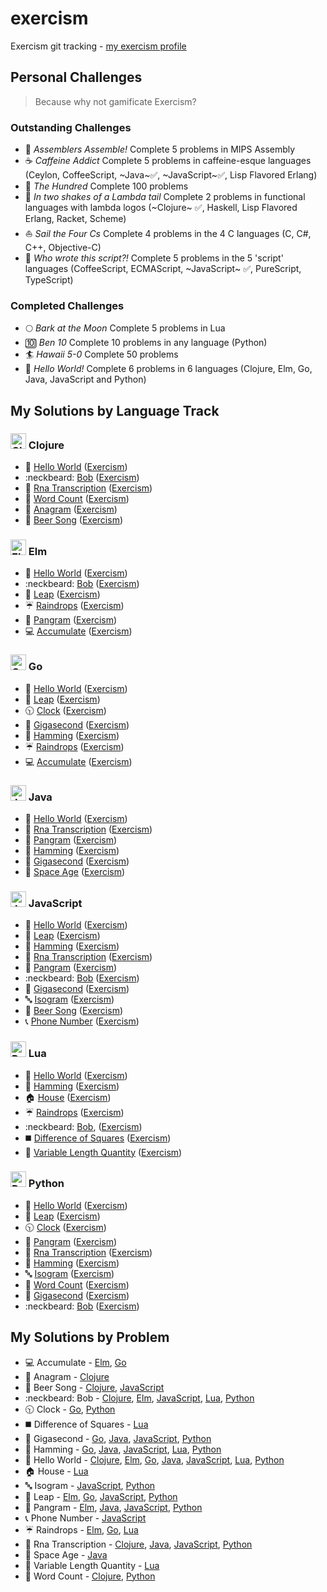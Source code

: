 # exercism
Exercism git tracking - [my exercism profile](http://exercism.io/BenBarrett89)

## Personal Challenges
> Because why not gamificate Exercism?

### Outstanding Challenges
* :construction_worker: _Assemblers Assemble!_ Complete 5 problems in MIPS Assembly
* :coffee: _Caffeine Addict_ Complete 5 problems in caffeine-esque languages (Ceylon, CoffeeScript, ~Java~:white_check_mark:, ~JavaScript~:white_check_mark:,  Lisp Flavored Erlang)
* :100: _The Hundred_ Complete 100 problems
* :sheep: _In two shakes of a Lambda tail_ Complete 2 problems in functional languages with lambda logos (~Clojure~ :white_check_mark:, Haskell, Lisp Flavored Erlang, Racket, Scheme)
* :boat: _Sail the Four Cs_ Complete 4 problems in the 4 C languages (C, C#, C++, Objective-C)
* :scroll: _Who wrote this script?!_ Complete 5 problems in the 5 'script' languages (CoffeeScript, ECMAScript, ~JavaScript~ :white_check_mark:, PureScript, TypeScript)

### Completed Challenges
* :full_moon: _Bark at the Moon_ Complete 5 problems in Lua
* :keycap_ten: _Ben 10_ Complete 10 problems in any language (Python)
* :surfer: _Hawaii 5-0_ Complete 50 problems
* :beginner: _Hello World!_ Complete 6 problems in 6 languages (Clojure, Elm, Go, Java, JavaScript and Python)

## My Solutions by Language Track
### <img src="http://exercism.io/tracks/clojure/icon" alt="Clojure" width="25" height="25"> Clojure
* :wave: [Hello World](clojure/hello-world/src/hello_world.clj) ([Exercism](http://exercism.io/exercises/cbe604c4c8df412199c841b99ebb8f57))
* :neckbeard: [Bob](clojure/bob/src/bob.clj) ([Exercism](http://exercism.io/exercises/95763522a7444d5eb85e44a7b8024d47))
* :microscope: [Rna Transcription](clojure/rna-transcription/src/rna_transcription.clj) ([Exercism](http://exercism.io/exercises/9e5b7cda40a64706b3955010656e9fd5))
* :notebook_with_decorative_cover: [Word Count](clojure/word-count/src/word_count.clj) ([Exercism](http://exercism.io/exercises/ac3ea3998402499e805f3bd596744a8a))
* :newspaper: [Anagram](clojure/anagram/src/anagram.clj) ([Exercism](http://exercism.io/exercises/27ac515367854e1288ce89478a953fa6))
* :beers: [Beer Song](clojure/beer-song/src/beer_song.clj) ([Exercism](http://exercism.io/exercises/dd13bd4ce5c2441081707a16cab9a50a))

### <img src="http://exercism.io/tracks/elm/icon" alt="Elm" width="25" height="25"> Elm
* :wave: [Hello World](elm/hello-world/HelloWorld.elm) ([Exercism](http://exercism.io/exercises/3b16987ed0534b03806bab79a63852ad))
* :neckbeard: [Bob](elm/bob/Bob.elm) ([Exercism](http://exercism.io/exercises/c466ee95a2884161930a76e4af22336d))
* :calendar: [Leap](elm/leap/Leap.elm) ([Exercism](http://exercism.io/exercises/71bb2c4e44d04e1caacf0314393b89ff))
* :umbrella: [Raindrops](elm/raindrops/Raindrops.elm) ([Exercism](http://exercism.io/exercises/2b17e97f826e4365b3d09131c0e9f27f))
* :notebook: [Pangram](elm/pangram/Pangram.elm) ([Exercism](http://exercism.io/exercises/31665d4a97244735b15cfda757c634a0))
* :computer: [Accumulate](elm/accumulate/Accumulate.elm) ([Exercism](http://exercism.io/exercises/8298f3c8727c468cafc75a64caa0e08d))

### <img src="http://exercism.io/tracks/go/icon" alt="Go" width="25" height="25"> Go
* :wave: [Hello World](go/hello-world/hello_world.go) ([Exercism](http://exercism.io/submissions/6601b86e324748d0bd92beb9ff864e52))
* :calendar: [Leap](go/leap/leap.go) ([Exercism](http://exercism.io/submissions/d2c9306d9e4d4cf1b1731878715aece0))
* :clock1030: [Clock](go/clock/clock.go) ([Exercism](http://exercism.io/submissions/cb7a82417a7a47e2b09907b80ec55ba7))
* :rocket: [Gigasecond](go/gigasecond/gigasecond.go) ([Exercism](http://exercism.io/submissions/b18d906547b9464884811af26ffedb2d))
* :bicyclist: [Hamming](go/hamming/hamming.go) ([Exercism](http://exercism.io/submissions/383d77361eba4fbc9c33b3595d20c814))
* :umbrella: [Raindrops](go/raindrops/raindrops.go) ([Exercism](http://exercism.io/submissions/b9db2546fb584e60a6c4e7c620ad8099))
* :computer: [Accumulate](go/accumulate/accumulate.go) ([Exercism](http://exercism.io/submissions/edb13f84742e4508a48133e194a2d139))

### <img src="http://exercism.io/tracks/java/icon" alt="Java" width="25" height="25"> Java
* :wave: [Hello World](java/hello-world/src/main/java/HelloWorld.java) ([Exercism](http://exercism.io/exercises/79f7f96b14c54c77bf30865227d6cdcc))
* :microscope: [Rna Transcription](java/rna-transcription/src/main/java/RnaTranscription.java) ([Exercism](http://exercism.io/exercises/f4d4e13412b546fb9cdcf74dccee1525))
* :notebook: [Pangram](java/pangram/src/main/java/PangramChecker.java) ([Exercism](http://exercism.io/exercises/1b1ab0294c224720b1a60346ad6085bf))
* :bicyclist: [Hamming](java/hamming/src/main/java/Hamming.java) ([Exercism](http://exercism.io/exercises/93470d47782a4b20a0d13b1d57326dac))
* :rocket: [Gigasecond](java/gigasecond/src/main/java/Gigasecond.java) ([Exercism](http://exercism.io/exercises/e04df0e5236a436d948ee61defab9f50))
* :space_invader: [Space Age](java/space-age/src/main/java/SpaceAge.java) ([Exercism](http://exercism.io/submissions/797ce0ed2d4e4a3f8bc8245f4f201cdb))

### <img src="http://exercism.io/tracks/javascript/icon" alt="JavaScript" width="25" height="25"> JavaScript
* :wave: [Hello World](javascript/hello-world/hello-world.js) ([Exercism](http://exercism.io/exercises/de474fb30de443e6a9d202aea8c94e1c))
* :calendar: [Leap](javascript/leap/leap.js) ([Exercism](http://exercism.io/exercises/4332c588afd344eaa8dabc08be4fd680))
* :bicyclist: [Hamming](javascript/hamming/hamming.js) ([Exercism](http://exercism.io/exercises/4a3712a13679495799a5b996ead037a2))
* :microscope: [Rna Transcription](javascript/rna-transcription/rna-transcription.js) ([Exercism](http://exercism.io/exercises/f99f2f7b60d140f38d34c76a4def397f))
* :notebook: [Pangram](javascript/pangram/pangram.js) ([Exercism](http://exercism.io/exercises/40b460ef15854b21a9196fa54da093ec))
* :neckbeard: [Bob](javascript/bob/bob.js) ([Exercism](http://exercism.io/exercises/9ef2cfebeea247018c5bdaa2b48d69d7))
* :rocket: [Gigasecond](javascript/gigasecond/gigasecond.js) ([Exercism](http://exercism.io/submissions/67d7cf19efa242cf93dcb22a4a2f6ec0))
* :abc: [Isogram](javascript/isogram/isogram.js) ([Exercism](http://exercism.io/submissions/de855b72be5b4958ad1306e9f0eb0332))
* :beers: [Beer Song](javascript/beer-song/beer-song.js) ([Exercism](http://exercism.io/submissions/cbcd8adec44643a590c7f80371a1bf0e))
* :telephone_receiver: [Phone Number](javascript/phone-number/phone-number.js) ([Exercism](http://exercism.io/submissions/9e3949a54b9c4fcabd3c06bd28e13654))

### <img src="http://exercism.io/tracks/lua/icon" alt="Python" width="25" height="25"> Lua
* :wave: [Hello World](lua/hello-world/hello-world.lua) ([Exercism](http://exercism.io/submissions/2f333b07dcc2458b92986030379c4746))
* :bicyclist: [Hamming](lua/hamming/hamming.lua) ([Exercism](http://exercism.io/submissions/e5948ad907d14a1c8e89193bf999ca30))
* :house: [House](lua/house/house.lua) ([Exercism](http://exercism.io/submissions/8e3188553c0c47e9b14f63c15dcd52db))
* :umbrella: [Raindrops](lua/raindrops/raindrops.lua) ([Exercism](http://exercism.io/submissions/3fba55ca39014f13b17f66cb966612a3))
* :neckbeard: [Bob](lua/bob/bob.lua), ([Exercism](http://exercism.io/submissions/197da550354c472fb8c92e493f35e09d))
* :black_medium_square: [Difference of Squares](lua/difference-of-squares/difference-of-squares.lua) ([Exercism](http://exercism.io/submissions/51560ef6bb5a43fe84e57c983dbe8568))
* :straight_ruler: [Variable Length Quantity](lua/variable-length-quantity/variable-length-quantity.lua) ([Exercism](http://exercism.io/submissions/dfa55e189811481197e4e4dff927ea65))

### <img src="http://exercism.io/tracks/python/icon" alt="Python" width="25" height="25"> Python
* :wave: [Hello World](python/hello-world/hello_world.py) ([Exercism](http://exercism.io/exercises/c57b211450fd4cfc995a6eac88e6457f))
* :calendar: [Leap](python/leap/leap.py) ([Exercism](http://exercism.io/exercises/8b825ac53c3748f8955f4c857487250e))
* :clock1030: [Clock](python/clock/clock.py) ([Exercism](http://exercism.io/exercises/08602384a12a4e67bf9a323eb4fc1b3c))
* :notebook: [Pangram](python/pangram/pangram.py) ([Exercism](http://exercism.io/exercises/2598fecd951a4e2e921a608ad9401a42))
* :microscope: [Rna Transcription](python/rna-transcription/rna_transcription.py) ([Exercism](http://exercism.io/exercises/b3891856596d437790f4c25f3668179c))
* :bicyclist: [Hamming](python/hamming/hamming.py) ([Exercism](http://exercism.io/exercises/028563f46a1041e6acacb58da32a4646))
* :abc: [Isogram](python/isogram/isogram.py) ([Exercism](http://exercism.io/submissions/9d5042212e464001aff320d80b058be4))
* :notebook_with_decorative_cover: [Word Count](python/word-count/word_count.py) ([Exercism](http://exercism.io/submissions/3ab8cc77ecb148ab9152e8bd8a8473a8))
* :rocket: [Gigasecond](python/gigasecond/gigasecond.py) ([Exercism](http://exercism.io/submissions/131d657f699641fcaa3e1ec2c948882a))
* :neckbeard: [Bob](python/bob/bob.py) ([Exercism](http://exercism.io/submissions/2d53ed77583f4210bc8848c6c630386f))

## My Solutions by Problem
* :computer: Accumulate - [Elm](elm/accumulate/Accumulate.elm), [Go](go/accumulate/accumulate.go)
* :newspaper: Anagram - [Clojure](clojure/anagram/src/anagram.clj)
* :beers: Beer Song - [Clojure](clojure/beer-song/src/beer_song.clj), [JavaScript](javascript/beer-song/beer-song.js)
* :neckbeard: Bob - [Clojure](clojure/bob/src/bob.clj), [Elm](elm/bob/Bob.elm), [JavaScript](javascript/bob/bob.js), [Lua](lua/bob/bob.lua), [Python](python/bob/bob.py)
* :clock1030: Clock - [Go](go/clock/clock.go), [Python](python/clock/clock.py)
* :black_medium_square: Difference of Squares - [Lua](lua/difference-of-squares/difference-of-squares.lua)
* :rocket: Gigasecond - [Go](go/gigasecond/gigasecond.go), [Java](java/gigasecond/src/main/java/Gigasecond.java), [JavaScript](javascript/gigasecond/gigasecond.js), [Python](python/gigasecond/gigasecond.py)
* :bicyclist: Hamming - [Go](go/hamming/hamming.go), [Java](java/hamming/src/main/java/Hamming.java), [JavaScript](javascript/hamming/hamming.js), [Lua](lua/hamming/hamming.lua), [Python](python/hamming/hamming.py)
* :wave: Hello World - [Clojure](clojure/hello-world/src/hello_world.clj), [Elm](elm/hello-world/HelloWorld.elm), [Go](go/hello-world/hello_world.go), [Java](java/hello-world/src/main/java/HelloWorld.java), [JavaScript](javascript/hello-world/hello-world.js), [Lua](lua/hello-world/hello-world.lua), [Python](python/hello-world/hello_world.py)
* :house: House - [Lua](lua/house/house.lua)
* :abc: Isogram - [JavaScript](javascript/isogram/isogram.js), [Python](python/isogram/isogram.py)
* :calendar: Leap - [Elm](elm/leap/Leap.elm), [Go](go/leap/leap.go), [JavaScript](javascript/leap/leap.js), [Python](python/leap/leap.py)
* :notebook: Pangram - [Elm](elm/pangram/Pangram.elm), [Java](java/pangram/src/main/java/PangramChecker.java), [JavaScript](javascript/pangram/pangram.js), [Python](python/pangram/pangram.py)
* :telephone_receiver: Phone Number - [JavaScript](javascript/phone-number/phone-number.js)
* :umbrella: Raindrops - [Elm](elm/raindrops/Raindrops.elm), [Go](go/raindrops/raindrops.go), [Lua](lua/raindrops/raindrops.lua)
* :microscope: Rna Transcription - [Clojure](clojure/rna-transcription/src/rna_transcription.clj), [Java](java/rna-transcription/src/main/java/RnaTranscription.java), [JavaScript](javascript/rna-transcription/rna-transcription.js), [Python](python/rna-transcription/rna_transcription.py)
* :space_invader: Space Age - [Java](java/gigasecond/src/main/java/SpaceAge.java)
* :straight_ruler: Variable Length Quantity - [Lua](lua/variable-length-quantity.lua)
* :notebook_with_decorative_cover: Word Count - [Clojure](clojure/word-count/src/word_count.clj), [Python](python/word-count/word_count.py)
